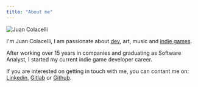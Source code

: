 ```yaml
---
title: "About me"
---
```


![Juan Colacelli](https://www.libravatar.org/gravatarproxy/ce50e92852d65d58dba26dda674e867a?s=100&default=None)

I'm Juan Colacelli, I am passionate about [dev](/tags/development), art, music and [indie games](/tags/indie).

After working over 15 years in companies and graduating as Software Analyst, I started my current indie game developer career.

If you are interested on getting in touch with me, you can contant me on: [Linkedin](https://linkedin.com/juancolacelli), [Gitlab](https://gitlab.com/juancolacelli) or [Github](https://github.com/juancolacelli).
